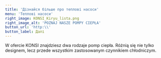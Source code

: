 ```yaml
---
title: 'Дізнайся більше про теплові насоси'
menu: 'Теплові насоси'
right_image: KONSI_Kiryu_lista.png
right_image_alt: 'POZNAJ NASZE POMPY CIEPŁA'
button_url: 'http:\\'
button_label: Далі
---
```


W ofercie KONSI znajdziesz dwa rodzaje pomp ciepła. Różnią się nie tylko designem, lecz przede wszystkim zastosowanym czynnikiem chłodniczym.
